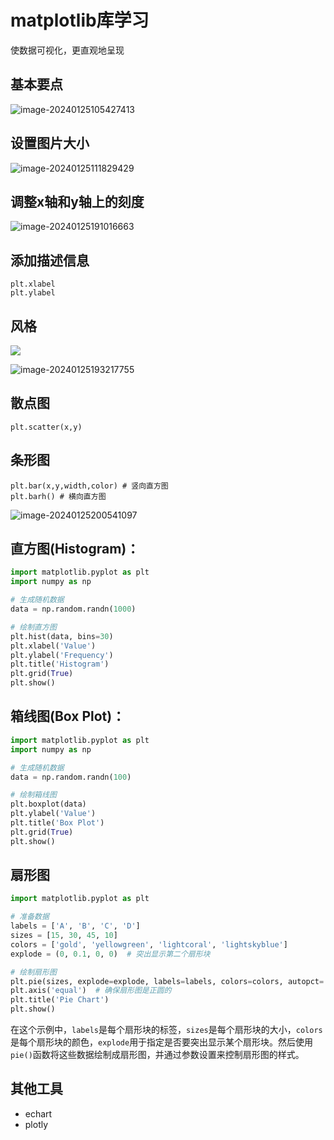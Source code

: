 # matplotlib库学习

使数据可视化，更直观地呈现

## 基本要点

![image-20240125105427413](https://jiatu315.oss-cn-guangzhou.aliyuncs.com/img1/202401251054538.png)

## 设置图片大小

![image-20240125111829429](https://jiatu315.oss-cn-guangzhou.aliyuncs.com/img1/202401251118530.png)

## 调整x轴和y轴上的刻度

![image-20240125191016663](https://jiatu315.oss-cn-guangzhou.aliyuncs.com/img1/202401251910758.png)

## 添加描述信息

```
plt.xlabel
plt.ylabel
```

## 风格

![](https://jiatu315.oss-cn-guangzhou.aliyuncs.com/img1/202401251930763.png)

![image-20240125193217755](https://jiatu315.oss-cn-guangzhou.aliyuncs.com/img1/202401251932800.png)

## 散点图

```
plt.scatter(x,y)
```

## 条形图

```
plt.bar(x,y,width,color) # 竖向直方图
plt.barh() # 横向直方图
```

![image-20240125200541097](https://jiatu315.oss-cn-guangzhou.aliyuncs.com/img1/202401252005148.png)



## **直方图(Histogram)**：

```python
import matplotlib.pyplot as plt
import numpy as np

# 生成随机数据
data = np.random.randn(1000)

# 绘制直方图
plt.hist(data, bins=30)
plt.xlabel('Value')
plt.ylabel('Frequency')
plt.title('Histogram')
plt.grid(True)
plt.show()
```

## **箱线图(Box Plot)**：

```python
import matplotlib.pyplot as plt
import numpy as np

# 生成随机数据
data = np.random.randn(100)

# 绘制箱线图
plt.boxplot(data)
plt.ylabel('Value')
plt.title('Box Plot')
plt.grid(True)
plt.show()
```

## 扇形图

```python
import matplotlib.pyplot as plt

# 准备数据
labels = ['A', 'B', 'C', 'D']
sizes = [15, 30, 45, 10]
colors = ['gold', 'yellowgreen', 'lightcoral', 'lightskyblue']
explode = (0, 0.1, 0, 0)  # 突出显示第二个扇形块

# 绘制扇形图
plt.pie(sizes, explode=explode, labels=labels, colors=colors, autopct='%1.1f%%', shadow=True, startangle=140)
plt.axis('equal')  # 确保扇形图是正圆的
plt.title('Pie Chart')
plt.show()
```

在这个示例中，`labels`是每个扇形块的标签，`sizes`是每个扇形块的大小，`colors`是每个扇形块的颜色，`explode`用于指定是否要突出显示某个扇形块。然后使用`pie()`函数将这些数据绘制成扇形图，并通过参数设置来控制扇形图的样式。

## 其他工具

- echart
- plotly
